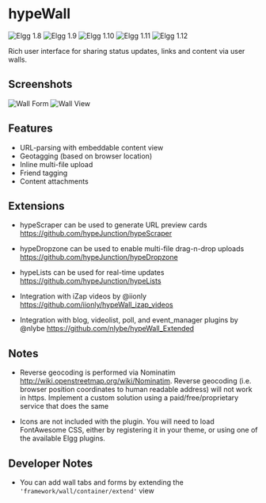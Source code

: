 hypeWall
=========
![Elgg 1.8](https://img.shields.io/badge/Elgg-1.8.x-orange.svg?style=flat-square)
![Elgg 1.9](https://img.shields.io/badge/Elgg-1.9.x-orange.svg?style=flat-square)
![Elgg 1.10](https://img.shields.io/badge/Elgg-1.10.x-orange.svg?style=flat-square)
![Elgg 1.11](https://img.shields.io/badge/Elgg-1.11.x-orange.svg?style=flat-square)
![Elgg 1.12](https://img.shields.io/badge/Elgg-1.12.x-orange.svg?style=flat-square)

Rich user interface for sharing status updates, links and content via user walls.

## Screenshots

![Wall Form](https://raw.github.com/hypeJunction/hypeWall/master/screenshots/wall-form.png "Form")
![Wall View](https://raw.github.com/hypeJunction/hypeWall/master/screenshots/form-items.png "Wall items")


## Features

- URL-parsing with embeddable content view
- Geotagging (based on browser location)
- Inline multi-file upload
- Friend tagging
- Content attachments


## Extensions

- hypeScraper can be used to generate URL preview cards
https://github.com/hypeJunction/hypeScraper

- hypeDropzone can be used to enable multi-file drag-n-drop uploads
https://github.com/hypeJunction/hypeDropzone

- hypeLists can be used for real-time updates
https://github.com/hypeJunction/hypeLists

- Integration with iZap videos by @iionly
https://github.com/iionly/hypeWall_izap_videos

- Integration with blog, videolist, poll, and event_manager plugins by @nlybe
https://github.com/nlybe/hypeWall_Extended


## Notes

* Reverse geocoding is performed via Nominatim http://wiki.openstreetmap.org/wiki/Nominatim.
Reverse geocoding (i.e. browser position coordinates to human readable address)
will not work in https. Implement a custom solution using a paid/free/proprietary
service that does the same

* Icons are not included with the plugin. You will need to load FontAwesome CSS,
either by registering it in your theme, or using one of the available Elgg plugins.


## Developer Notes

* You can add wall tabs and forms by extending the ```'framework/wall/container/extend'``` view
